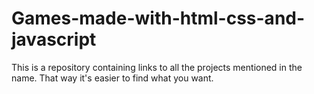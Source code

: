 # Games-made-with-html-css-and-javascript
This is a repository containing links to all the projects mentioned in the name. That way it's easier to find what you want.
